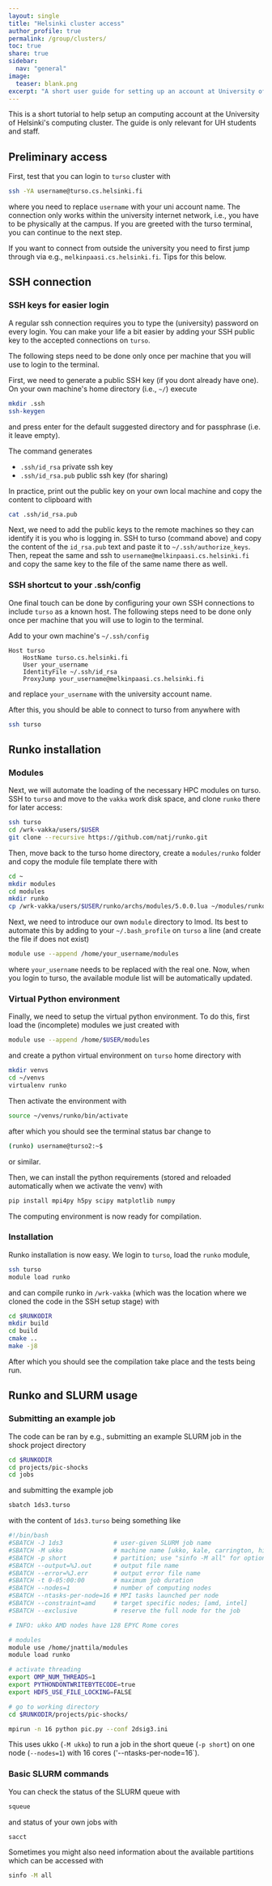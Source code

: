 ```yaml
---
layout: single
title: "Helsinki cluster access"
author_profile: true
permalink: /group/clusters/
toc: true
share: true
sidebar:
  nav: "general"
image:
  teaser: blank.png
excerpt: "A short user guide for setting up an account at University of Helsinki cluster."
---
```



This is a short tutorial to help setup an computing account at the University of Helsinki's computing cluster. The guide is only relevant for UH students and staff.

## Preliminary access

First, test that you can login to `turso` cluster with

```bash
ssh -YA username@turso.cs.helsinki.fi
```
where you need to replace `username` with your uni account name. The connection only works within the university internet network, i.e., you have to be physically at the campus. If you are greeted with the turso terminal, you can continue to the next step.

If you want to connect from outside the university you need to first jump through via e.g., `melkinpaasi.cs.helsinki.fi`. Tips for this below.


## SSH connection

### SSH keys for easier login

A regular ssh connection requires you to type the (university) password on every login. You can make your life a bit easier by adding your SSH public key to the accepted connections on `turso`. 

The following steps need to be done only once per machine that you will use to login to the terminal.

First, we need to generate a public SSH key (if you dont already have one). On your own machine's home directory (i.e., `~/`) execute

```bash
mkdir .ssh 
ssh-keygen
```
and press enter for the default suggested directory and for passphrase (i.e. it leave empty).

The command generates 
- `.ssh/id_rsa` private ssh key
- `.ssh/id_rsa.pub` public ssh key (for sharing)

In practice, print out the public key on your own local machine and copy the content to clipboard with

```bash
cat .ssh/id_rsa.pub
```

Next, we need to add the public keys to the remote machines so they can identify it is you who is logging in. SSH to turso (command above) and copy the content of the `id_rsa.pub` text and paste it to `~/.ssh/authorize_keys`. Then, repeat the same and ssh to `username@melkinpaasi.cs.helsinki.fi` and copy the same key to the file of the same name there as well.

### SSH shortcut to your .ssh/config

One final touch can be done by configuring your own SSH connections to include `turso` as a known host. The following steps need to be done only once per machine that you will use to login to the terminal.

Add to your own machine's `~/.ssh/config`
```
Host turso
    HostName turso.cs.helsinki.fi
    User your_username
    IdentityFile ~/.ssh/id_rsa
    ProxyJump your_username@melkinpaasi.cs.helsinki.fi
```
and replace `your_username` with the university account name.

After this, you should be able to connect to turso from anywhere with

```bash
ssh turso
```

## Runko installation

### Modules

Next, we will automate the loading of the necessary HPC modules on turso. SSH to `turso` and move to the `vakka` work disk space, and clone `runko` there for later access:

```bash
ssh turso
cd /wrk-vakka/users/$USER
git clone --recursive https://github.com/natj/runko.git
```

Then, move back to the turso home directory, create a `modules/runko` folder and copy the module file template there with
```bash
cd ~
mkdir modules
cd modules
mkdir runko
cp /wrk-vakka/users/$USER/runko/archs/modules/5.0.0.lua ~/modules/runko/5.0.0.lua 
```

Next, we need to introduce our own `module` directory to lmod. Its best to automate this by adding to your `~/.bash_profile` on `turso` a line (and create the file if does not exist)
```bash
module use --append /home/your_username/modules
```
where `your_username` needs to be replaced with the real one. Now, when you login to turso, the available module list will be automatically updated.


### Virtual Python environment

Finally, we need to setup the virtual python environment. To do this, first load the (incomplete) modules we just created with
```bash
module use --append /home/$USER/modules
```

and create a python virtual environment on `turso` home directory with
```bash
mkdir venvs
cd ~/venvs
virtualenv runko
```

Then activate the environment with
```bash
source ~/venvs/runko/bin/activate
```
after which you should see the terminal status bar change to 
```bash
(runko) username@turso2:~$ 
```

or similar.

Then, we can install the python requirements (stored and reloaded automatically when we activate the venv) with

```bash
pip install mpi4py h5py scipy matplotlib numpy
```

The computing environment is now ready for compilation.

### Installation

Runko installation is now easy. We login to `turso`, load the `runko` module, 
```bash
ssh turso
module load runko
```

and can compile runko in `/wrk-vakka` (which was the location where we cloned the code in the SSH setup stage) with
```bash
cd $RUNKODIR
mkdir build
cd build
cmake ..
make -j8
```
After which you should see the compilation take place and the tests being run.


## Runko and SLURM usage

### Submitting an example job

The code can be ran by e.g., submitting an example SLURM job in the shock project directory

```bash
cd $RUNKODIR
cd projects/pic-shocks
cd jobs
```
and submitting the example job
```bash
sbatch 1ds3.turso
```

with the content of `1ds3.turso` being something like
```bash
#!/bin/bash
#SBATCH -J 1ds3              # user-given SLURM job name
#SBATCH -M ukko              # machine name [ukko, kale, carrington, hile]
#SBATCH -p short             # partition; use "sinfo -M all" for options
#SBATCH --output=%J.out      # output file name
#SBATCH --error=%J.err       # output error file name
#SBATCH -t 0-05:00:00        # maximum job duration
#SBATCH --nodes=1            # number of computing nodes
#SBATCH --ntasks-per-node=16 # MPI tasks launched per node
#SBATCH --constraint=amd     # target specific nodes; [amd, intel]
#SBATCH --exclusive          # reserve the full node for the job

# INFO: ukko AMD nodes have 128 EPYC Rome cores

# modules
module use /home/jnattila/modules
module load runko

# activate threading
export OMP_NUM_THREADS=1
export PYTHONDONTWRITEBYTECODE=true
export HDF5_USE_FILE_LOCKING=FALSE

# go to working directory
cd $RUNKODIR/projects/pic-shocks/

mpirun -n 16 python pic.py --conf 2dsig3.ini
```

This uses ukko (`-M ukko`) to run a job in the short queue (`-p short`) on one node (`--nodes=1`) with 16 cores ('--ntasks-per-node=16`).


### Basic SLURM commands

You can check the status of the SLURM queue with
```bash
squeue
```

and status of your own jobs with

```bash
sacct
```

Sometimes you might also need information about the available partitions which can be accessed with
```bash
sinfo -M all
```























